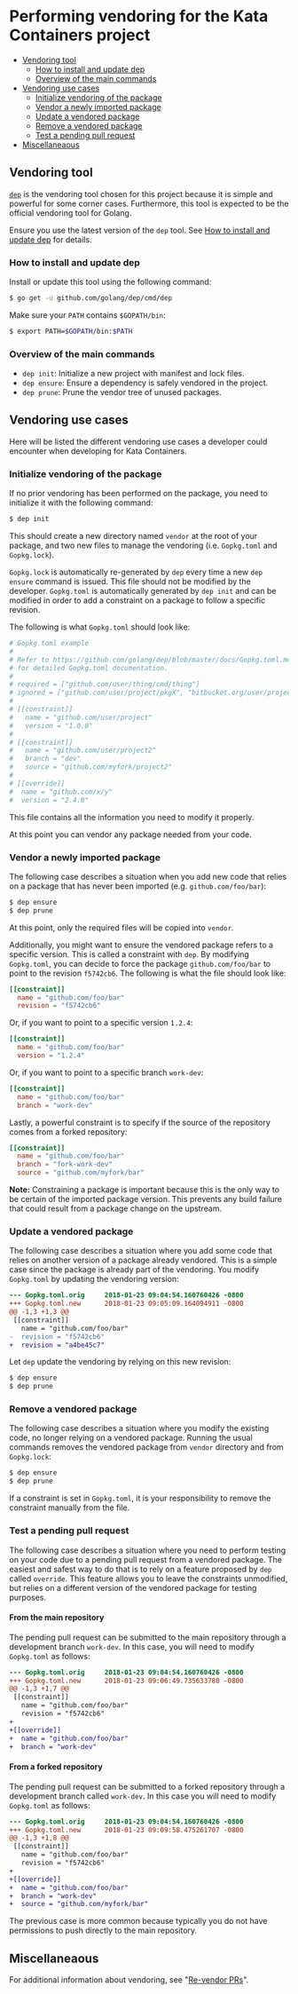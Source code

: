 # Performing vendoring for the Kata Containers project

* [Vendoring tool](#vendoring-tool)
    * [How to install and update dep](#how-to-install-and-update-dep)
    * [Overview of the main commands](#overview-of-the-main-commands)
* [Vendoring use cases](#vendoring-use-cases)
    * [Initialize vendoring of the package](#initialize-vendoring-of-the-package)
    * [Vendor a newly imported package](#vendor-a-newly-imported-package)
    * [Update a vendored package](#update-a-vendored-package)
    * [Remove a vendored package](#remove-a-vendored-package)
    * [Test a pending pull request](#test-a-pending-pull-request)
* [Miscellaneaous](#miscellaneaous)

## Vendoring tool

[`dep`](https://github.com/golang/dep) is the vendoring tool chosen for this
project because it is simple and powerful for some corner cases. Furthermore,
this tool is expected to be the official vendoring tool for Golang.

Ensure you use the latest version of the `dep` tool. See 
[How to install and update dep](#how-to-install-and-update-dep) for details.

### How to install and update dep

Install or update this tool using the following command:
```bash
$ go get -u github.com/golang/dep/cmd/dep
```

Make sure your `PATH` contains `$GOPATH/bin`:
```bash
$ export PATH=$GOPATH/bin:$PATH
```

### Overview of the main commands

- `dep init`: Initialize a new project with manifest and lock files.
- `dep ensure`: Ensure a dependency is safely vendored in the project.
- `dep prune`: Prune the vendor tree of unused packages.

## Vendoring use cases

Here will be listed the different vendoring use cases a developer could
encounter when developing for Kata Containers.

### Initialize vendoring of the package

If no prior vendoring has been performed on the package, you need to
initialize it with the following command:
```bash
$ dep init
```

This should create a new directory named `vendor` at the root of your
package, and two new files to manage the vendoring (i.e. `Gopkg.toml`
and `Gopkg.lock`).

`Gopkg.lock` is automatically re-generated by `dep` every time a new
`dep ensure` command is issued. This file should not be modified by the
developer.
`Gopkg.toml` is automatically generated by `dep init` and can be modified
in order to add a constraint on a package to follow a specific revision.

The following is what `Gopkg.toml` should look like:
```toml
# Gopkg.toml example
#
# Refer to https://github.com/golang/dep/blob/master/docs/Gopkg.toml.md
# for detailed Gopkg.toml documentation.
#
# required = ["github.com/user/thing/cmd/thing"]
# ignored = ["github.com/user/project/pkgX", "bitbucket.org/user/project/pkgA/pkgY"]
#
# [[constraint]]
#   name = "github.com/user/project"
#   version = "1.0.0"
#
# [[constraint]]
#   name = "github.com/user/project2"
#   branch = "dev"
#   source = "github.com/myfork/project2"
#
# [[override]]
#  name = "github.com/x/y"
#  version = "2.4.0"

```
This file contains all the information you need to modify it properly.

At this point you can vendor any package needed from your code.

### Vendor a newly imported package

The following case describes a situation when you add new code that relies
on a package that has never been imported (e.g. `github.com/foo/bar`):
```bash
$ dep ensure
$ dep prune
```

At this point, only the required files will be copied into `vendor`.

Additionally, you might want to ensure the vendored package refers to a
specific version. This is called a constraint with `dep`. By modifying
`Gopkg.toml`, you can decide to force the package `github.com/foo/bar` to
point to the revision `f5742cb6`. The following is what the file should look
like:
```toml
[[constraint]]
  name = "github.com/foo/bar"
  revision = "f5742cb6"
```

Or, if you want to point to a specific version `1.2.4`:
```toml
[[constraint]]
  name = "github.com/foo/bar"
  version = "1.2.4"
```

Or, if you want to point to a specific branch `work-dev`:
```toml
[[constraint]]
  name = "github.com/foo/bar"
  branch = "work-dev"
```

Lastly, a powerful constraint is to specify if the source of the repository
comes from a forked repository:
```toml
[[constraint]]
  name = "github.com/foo/bar"
  branch = "fork-work-dev"
  source = "github.com/myfork/bar"
```

__Note:__ Constraining a package is important because this is the only way to
be certain of the imported package version. This prevents any build failure
that could result from a package change on the upstream.

### Update a vendored package

The following case describes a situation where you add some code that relies
on another version of a package already vendored. This is a simple case since
the package is already part of the vendoring. You modify `Gopkg.toml` by
updating the vendoring version:

```diff
--- Gopkg.toml.orig     2018-01-23 09:04:54.160760426 -0800
+++ Gopkg.toml.new      2018-01-23 09:05:09.164094911 -0800
@@ -1,3 +1,3 @@
 [[constraint]]
   name = "github.com/foo/bar"
-  revision = "f5742cb6"
+  revision = "a4be45c7"
```

Let `dep` update the vendoring by relying on this new revision:
```bash
$ dep ensure
$ dep prune
```

### Remove a vendored package

The following case describes a situation where you modify the existing
code, no longer relying on a vendored package. Running the usual commands
removes the vendored package from `vendor` directory and from
`Gopkg.lock`:
```bash
$ dep ensure
$ dep prune
```

If a constraint is set in `Gopkg.toml`, it is your responsibility to remove
the constraint manually from the file.

### Test a pending pull request

The following case describes a situation where you need to perform testing
on your code due to a pending pull request from a vendored package.
The easiest and safest way to do that is to rely on a feature proposed
by `dep` called `override`. This feature allows you to leave the constraints
unmodified, but relies on a different version of the vendored package for
testing purposes.

#### From the main repository

The pending pull request can be submitted to the main repository through a
development branch `work-dev`. In this case, you will need to modify
`Gopkg.toml` as follows:

```diff
--- Gopkg.toml.orig     2018-01-23 09:04:54.160760426 -0800
+++ Gopkg.toml.new      2018-01-23 09:06:49.735633780 -0800
@@ -1,3 +1,7 @@
 [[constraint]]
   name = "github.com/foo/bar"
   revision = "f5742cb6"
+
+[[override]]
+  name = "github.com/foo/bar"
+  branch = "work-dev"
```

#### From a forked repository

The pending pull request can be submitted to a forked repository through a
development branch called `work-dev`. In this case you will need to modify
`Gopkg.toml` as follows:

```diff
--- Gopkg.toml.orig     2018-01-23 09:04:54.160760426 -0800
+++ Gopkg.toml.new      2018-01-23 09:09:58.475261707 -0800
@@ -1,3 +1,8 @@
 [[constraint]]
   name = "github.com/foo/bar"
   revision = "f5742cb6"
+
+[[override]]
+  name = "github.com/foo/bar"
+  branch = "work-dev"
+  source = "github.com/myfork/bar"
```

The previous case is more common because typically you do not have permissions
to push directly to the main repository.

## Miscellaneaous

For additional information about vendoring, see
"[Re-vendor PRs](https://github.com/kata-containers/community/blob/master/CONTRIBUTING.md#re-vendor-prs)".
